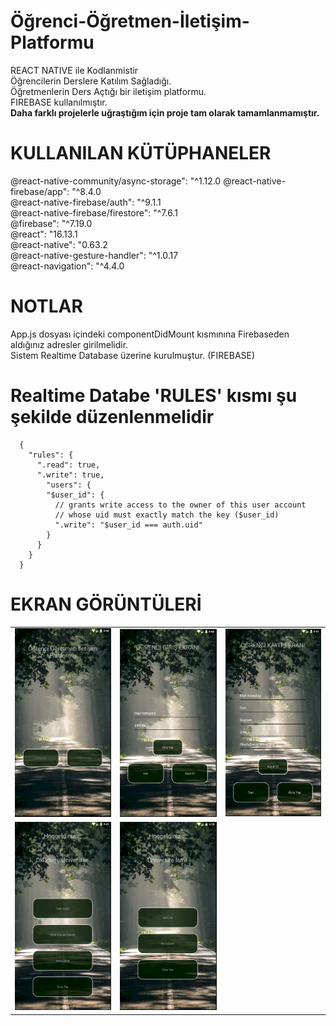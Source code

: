 # Öğrenci-Öğretmen-İletişim-Platformu 
 REACT NATIVE ile Kodlanmistir <br>
 Öğrencilerin Derslere Katılım Sağladığı. <br>
 Öğretmenlerin Ders Açtığı bir iletişim platformu. <br>
 FIREBASE kullanılmıştır. <br>
 <b>Daha farklı projelerle uğraştığım için proje tam olarak tamamlanmamıştır.</b> 

# KULLANILAN KÜTÜPHANELER
@react-native-community/async-storage": "^1.12.0
@react-native-firebase/app": "^8.4.0 <br>
@react-native-firebase/auth": "^9.1.1 <br>
@react-native-firebase/firestore": "^7.6.1 <br>
@firebase": "^7.19.0 <br>
@react": "16.13.1 <br>
@react-native": "0.63.2 <br>
@react-native-gesture-handler": "^1.0.17 <br>
@react-navigation": "^4.4.0 <br>

# NOTLAR
 App.js dosyası içindeki componentDidMount kısmınına Firebaseden aldığınız adresler girilmelidir. <br>
 Sistem Realtime Database üzerine kurulmuştur. (FIREBASE) <br>
 # Realtime Databe 'RULES' kısmı şu şekilde düzenlenmelidir
      {
        "rules": {
          ".read": true,  
          ".write": true,  
            "users": {
            "$user_id": {
              // grants write access to the owner of this user account
              // whose uid must exactly match the key ($user_id)
              ".write": "$user_id === auth.uid"
            }
          }
        }
      }
 
# EKRAN GÖRÜNTÜLERİ
<table>
 <tr>
    <td><img src="Uygulama Goruntuleri/1.PNG" ></td>
    <td><img src="Uygulama Goruntuleri/2.PNG" ></td>
    <td><img src="Uygulama Goruntuleri/3.PNG" ></td>
  </tr>
  <tr>
    <td><img src="Uygulama Goruntuleri/4.PNG" ></td>
    <td><img src="Uygulama Goruntuleri/5.PNG" ></td>
  </tr>
 </table>
